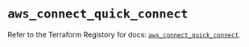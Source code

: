 # `aws_connect_quick_connect`

Refer to the Terraform Registory for docs: [`aws_connect_quick_connect`](https://www.terraform.io/docs/providers/aws/r/connect_quick_connect).
